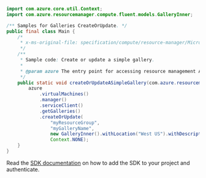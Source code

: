 ```java
import com.azure.core.util.Context;
import com.azure.resourcemanager.compute.fluent.models.GalleryInner;

/** Samples for Galleries CreateOrUpdate. */
public final class Main {
    /*
     * x-ms-original-file: specification/compute/resource-manager/Microsoft.Compute/stable/2021-07-01/examples/gallery/CreateOrUpdateASimpleGallery.json
     */
    /**
     * Sample code: Create or update a simple gallery.
     *
     * @param azure The entry point for accessing resource management APIs in Azure.
     */
    public static void createOrUpdateASimpleGallery(com.azure.resourcemanager.AzureResourceManager azure) {
        azure
            .virtualMachines()
            .manager()
            .serviceClient()
            .getGalleries()
            .createOrUpdate(
                "myResourceGroup",
                "myGalleryName",
                new GalleryInner().withLocation("West US").withDescription("This is the gallery description."),
                Context.NONE);
    }
}
```

Read the [SDK documentation](https://github.com/Azure/azure-sdk-for-java/blob/azure-resourcemanager_2.11.0/sdk/resourcemanager/azure-resourcemanager/README.md) on how to add the SDK to your project and authenticate.

